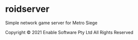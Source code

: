 # roidserver

Simple network game server for Metro Siege

Copyright © 2021 Enable Software Pty Ltd All Rights Reserved
